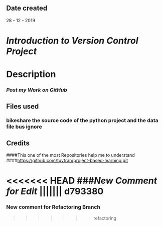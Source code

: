 ## Date created
28 - 12 - 2019

# **_Introduction to Version Control Project_**

# Description
### _Post my Work on GitHub_

## Files used
### bikeshare the source code of the python project and the data file bus ignore

## Credits
####This one of the most Repositories help me to understand
####https://github.com/tuvtran/project-based-learning.git

<<<<<<< HEAD
###**_New Comment for Edit_**
||||||| d793380
=======
### New comment for Refactoring Branch
>>>>>>> refactoring
